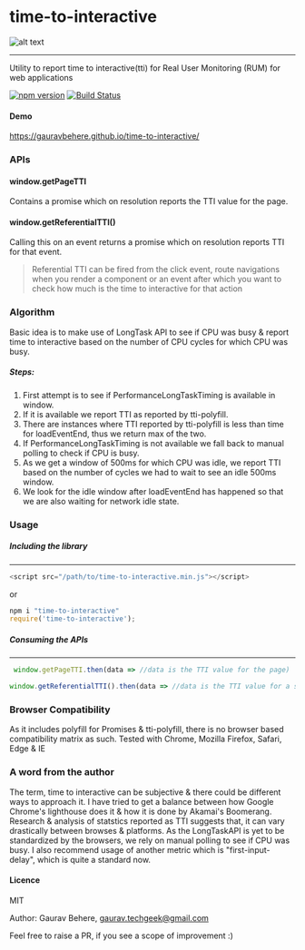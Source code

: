 # time-to-interactive
![alt text](https://www.zauca.com/wp-content/uploads/Why-Webpage-Speed-is-Important-Factor.png)

---

Utility to report time to interactive(tti) for Real User Monitoring (RUM) for web applications

[![npm version](https://badge.fury.io/js/time-to-interactive.svg)](https://badge.fury.io/js/time-to-interactive)
[![Build Status](https://travis-ci.org/gauravbehere/time-to-interactive.svg?branch=master)](https://travis-ci.org/gauravbehere/time-to-interactive)

#### Demo
https://gauravbehere.github.io/time-to-interactive/

###  APIs
#### window.getPageTTI
Contains a promise which on resolution reports the TTI value for the page.
#### window.getReferentialTTI()
Calling this on an event returns a promise which on resolution reports TTI for that event.
> Referential TTI can be fired from the click event, route navigations when you render a component or an event after which you want to check how much is the time to interactive for that action

### Algorithm
Basic idea is to make use of LongTask API to see if CPU was busy & report time to interactive based on 
the number of CPU cycles for which CPU was busy.
##### Steps:
 1. First attempt is to see if PerformanceLongTaskTiming is available in window.
 2. If it is available we report TTI as reported by tti-polyfill.
 3. There are instances where TTI reported by tti-polyfill is less than time for loadEventEnd, thus we return max of the two.
4. If PerformanceLongTaskTiming is not available we fall back to manual polling to check if CPU is busy.
5. As we get a window of 500ms for which CPU was idle, we report TTI based on the number of cycles we had to wait to see an idle 500ms window.
6. We look for the idle window after loadEventEnd has happened so that we are also waiting for network idle state.


### Usage

##### Including the library
___
```javascript
<script src="/path/to/time-to-interactive.min.js"></script>
```
or
```javascript
npm i "time-to-interactive"
require('time-to-interactive');
```
##### Consuming the APIs
___
```javascript
 window.getPageTTI.then(data => //data is the TTI value for the page)
 ```
 ```javascript
 window.getReferentialTTI().then(data => //data is the TTI value for a section/component)
 ```

### Browser Compatibility
As it includes polyfill for Promises & tti-polyfill, there is no browser based compatibility matrix as such.
Tested with Chrome, Mozilla Firefox, Safari, Edge & IE


### A word from the author
The term, time to interactive can be subjective & there could be different ways to approach it.
I have tried to get a balance between how Google Chrome's lighthouse does it & how it is done by Akamai's Boomerang. Research & analysis of statstics reported as TTI suggests that, it can vary drastically between browses & platforms. As the LongTaskAPI is yet to be standardized by the browsers, we rely on manual polling to see if CPU was busy.
I also recommend usage of another metric which is "first-input-delay", which is quite a standard now.

#### Licence
MIT

Author: Gaurav Behere, gaurav.techgeek@gmail.com

Feel free to raise a PR, if you see a scope of improvement :)

